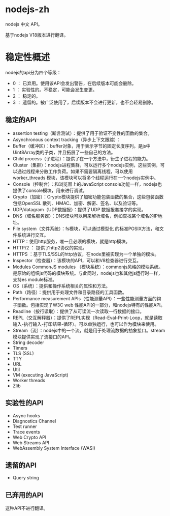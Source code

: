 # nodejs-zh 

nodejs 中文 API。

基于nodejs V18版本进行翻译。

# 稳定性概述

nodejs的api分为四个等级：
* 0 ： 已弃用。使用该API会发出警告，在后续版本可能会删除。
* 1 ： 实验性的。不稳定，可能会发生变更。
* 2 ： 稳定的。
* 3 ： 遗留的。被广泛使用了，后续版本不会进行更新，也不会轻易删除。

## 稳定的API

* assertion testing（断言测试）：提供了用于验证不变性的函数的集合。
* Asynchronous context tracking（异步上下文跟踪）：
* Buffer（缓冲区）：buffer对象，用于表示字节的固定长度序列。是js中Uint8Array类的子类，并且拓展了一些自己的方法。
* Child process（子进程）：提供了在一个方法中，衍生子进程的能力。
* Cluster（集群）：nodejs进程集群，可以运行多个nodejs实例，这些实例，可以通过线程来分散工作负荷。如果不需要隔离线程，可以使用worker_threads 模块，该模块可以将多个线程运行在一个nodejs实例中。
* Console（控制台）：和浏览器上的JavaScript console功能一样，nodejs也提供了console模块，用来进行调试。
* Crypto（加密）：Crypto模块提供了加密功能包装函数的集合，这些包装函数包括OpenSSL 散列、HMAC、加密、解密、签名、以及验证等。
* UDP/datagram（UDP数据报）：提供了UDP 数据报套接字的实现。
* DNS（域名服务器）：DNS模块可以用来解析域名，例如查找某个域名的IP地址。
* File system（文件系统）：fs模块，可以通过模型化   的标准POSIX方法，和文件系统进行交互。
* HTTP：使用http服务，唯一且必须的模块，就是http模块。
* HTTP/2 ： 提供了http2协议的实现。
* HTTPS ：基于TLS/SSL的http协议，在node里被实现为一个单独的模块。
* Inspector（检查器）：该模块的API，可以和V8检查器进行交互。
* Modules CommonJS modules （模块系统）：commonjs风格的模块系统。是原始的组织js代码的模块系统。与此同时，nodejs也和其他js运行时一样，支持es module标准。
* OS（系统）：提供和操作系统相关的属性和方法。
* Path（路径）：提供用于处理文件和目录路径的工具函数。
* Performance measurement APIs（性能测量API）：一些性能测量方面的钩子函数。包括实现了W3C web 性能API的一部分，和nodejs特有的性能API。
* Readline（按行读取）：提供了从可读流一次读取一行数据的接口。
* REPL（交互解释器）：提供了REPL实现（Read-Eval-Print-Loop，就是读取输入-执行输入-打印结果-循环）。可以单独运行，也可以作为模块来使用。
* Stream（流）：nodejs中的一个流，就是用于处理流数据的抽象接口。stream模块提供实现了流接口的API。
* String decoder
* Timers
* TLS (SSL)
* TTY
* URL
* Util
* VM (executing JavaScript)
* Worker threads
* Zlib

## 实验性的API
* Async hooks
* Diagnostics Channel
* Test runner
* Trace events
* Web Crypto API
* Web Streams API
* WebAssembly System Interface (WASI)

## 遗留的API
* Query string

## 已弃用的API

这种API不进行翻译。
